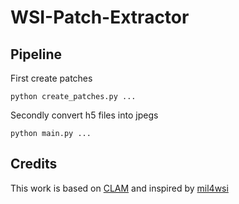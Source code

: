 # WSI-Patch-Extractor

## Pipeline

First create patches

```
python create_patches.py ...

```

Secondly convert h5 files into jpegs

```
python main.py ...

```

## Credits

This work is based on [CLAM](https://github.com/mahmoodlab/CLAM) and inspired by [mil4wsi](https://github.com/aimagelab/mil4wsi/tree/main/0-extract_patches)
